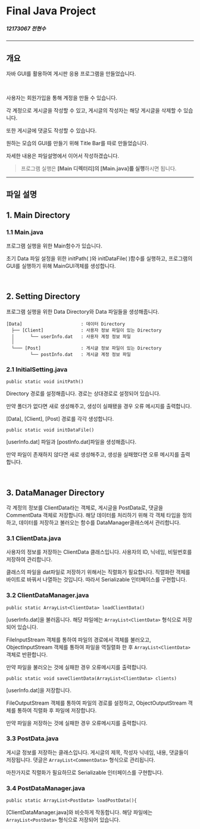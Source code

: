 # Final Java Project
#####  12173067 전현수

---


## 개요

자바 GUI를 활용하여 게시판 응용 프로그램을 만들었습니다. 

<br>

사용자는 회원가입을 통해 계정을 만들 수 있습니다. 

각 계정으로 게시글을 작성할 수 있고, 게시글의 작성자는 해당 게시글을 삭제할 수 있습니다.

또한 게시글에 댓글도 작성할 수 있습니다.

원하는 모습의 GUI를 만들기 위해 Title Bar를 따로 만들었습니다.

자세한 내용은 파일설명에서 이어서 작성하겠습니다.



>   프로그램 실행은 <b>[Main 디렉터리]의 [Main.java]를 실행</b>하시면 됩니다.

---

## 파일 설명

## 1. Main Directory

### 1.1  Main.java

프로그램 실행을 위한 Main함수가 있습니다.

초기 Data 파일 설정을 위한 initPath( )와 initDataFile( )함수를 실행하고, 
프로그램의 GUI를 실행하기 위해 MainGUI객체를 생성합니다.

<br> 

## 2. Setting Directory

프로그램 실행을 위한 Data Directory와 Data 파일들을 생성해줍니다.

```
[Data]                      : 데이터 Directory
  ├── [Client]              : 사용자 정보 파일이 있는 Directory
  │      └── userInfo.dat   : 사용자 계정 정보 파일
  │ 
  └─── [Post]               : 게시글 정보 파일이 있는 Directory
         └── postInfo.dat   : 게시글 계정 정보 파일
``` 

### 2.1 InitialSetting.java

    public static void initPath()

Directory 경로를 설정해줍니다. 경로는 상대경로로 설정되어 있습니다.

만약 폴더가 없다면 새로 생성해주고, 생성이 실패됐을 경우 오류 메시지를 출력합니다.

[Data], [Client], [Post] 경로를 각각 생성합니다.

    public static void initDataFile()

[userInfo.dat] 파일과 [postInfo.dat]파일을 생성해줍니다.

만약 파일이 존재하지 않다면 새로 생성해주고, 생성을 실패했다면 오류 메시지를 출력합니다.

<br>

## 3. DataManager Directory

각 계정의 정보를 ClientData라는 객체로, 게시글을 PostData로, 댓글을 CommentData 객체로 저장합니다. 해당 데이터를 처리하기 위해 각 객체 타입을 정의하고, 데이터를 저장하고 불러오는 함수를 DataManager클래스에서 관리합니다.

### 3.1 ClientData.java

사용자의 정보를 저장하는 ClientData 클래스입니다. 사용자의 ID, 닉네임, 비밀번호를 저장하여 관리합니다.

클래스의 파일을 dat파일로 저장하기 위해서는 직렬화가 필요합니다. 직렬화란 객체를 바이트로 바꿔서 나열하는 것입니다.
따라서 Serializable 인터페이스를 구현합니다.

### 3.2 ClientDataManager.java

    public static ArrayList<ClientData> loadClientData()

[userInfo.dat]을 불러옵니다. 해당 파일에는 ```ArrayList<ClientData>``` 형식으로 저장되어 있습니다. 

FileInputStream 객체를 통하여 파일의 경로에서 객체를 불러오고,
ObjectInputStream 객체를 통하여 파일을 역질렬화 한 후 ```ArrayList<ClientData>```객체로 반환합니다.

만약 파일을 불러오는 것에 실패한 경우 오류메시지를 출력합니다.

    public static void saveClientData(ArrayList<ClientData> clients)

[userInfo.dat]을 저장합니다. 

FileOutputStream 객체를 통하여 파일의 경로를 설정하고, 
ObjectOutputStream 객체를 통하여 직렬화 후 파일에 저장합니다.

만약 파일을 저장하는 것에 실패한 경우 오류메시지를 출력합니다.

### 3.3 PostData.java

게시글 정보를 저장하는 클래스입니다. 게시글의 제목, 작성자 닉네임, 내용, 댓글들이 저장됩니다.
댓글은 ```ArrayList<CommentData>```  형식으로 관리됩니다.

마찬가지로 직렬화가 필요하므로 Serializable 인터페이스를 구현합니다.

### 3.4 PostDataManager.java

    public static ArrayList<PostData> loadPostData(){

[ClientDataManager.java]와 비슷하게 작동합니다. 해당 파일에는 ```ArrayList<PostData>``` 형식으로 저장되어 있습니다. 



